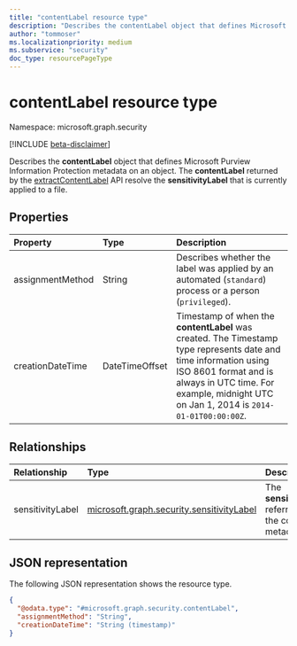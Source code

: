 ```yaml
---
title: "contentLabel resource type"
description: "Describes the contentLabel object that defines Microsoft Purview Information Protection metadata on an object."
author: "tommoser"
ms.localizationpriority: medium
ms.subservice: "security"
doc_type: resourcePageType
---
```


# contentLabel resource type

Namespace: microsoft.graph.security

[!INCLUDE [beta-disclaimer](../../includes/beta-disclaimer.md)]

Describes the **contentLabel** object that defines Microsoft Purview Information Protection metadata on an object. The **contentLabel** returned by the [extractContentLabel](../api/security-sensitivitylabel-extractcontentlabel.md) API resolve the **sensitivityLabel** that is currently applied to a file.

## Properties
| Property         | Type           | Description                                                                                                                                                                                                                      |
| :--------------- | :------------- | :------------------------------------------------------------------------------------------------------------------------------------------------------------------------------------------------------------------------------- |
| assignmentMethod | String         | Describes whether the label was applied by an automated (`standard`) process or a person (`privileged`).                                                                                                                         |
| creationDateTime | DateTimeOffset | Timestamp of when the **contentLabel** was created. The Timestamp type represents date and time information using ISO 8601 format and is always in UTC time. For example, midnight UTC on Jan 1, 2014 is `2014-01-01T00:00:00Z`. |


## Relationships
| Relationship     | Type                                                          | Description                                                   |
| :--------------- | :------------------------------------------------------------ | :------------------------------------------------------------ |
| sensitivityLabel | [microsoft.graph.security.sensitivityLabel](../resources/security-sensitivitylabel.md) | The **sensitivityLabel** referred to by the content metadata. |

## JSON representation
The following JSON representation shows the resource type.
<!-- {
  "blockType": "resource",
  "@odata.type": "microsoft.graph.security.contentLabel"
}
-->
``` json
{
  "@odata.type": "#microsoft.graph.security.contentLabel",
  "assignmentMethod": "String",
  "creationDateTime": "String (timestamp)"
}
```
